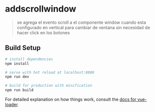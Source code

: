 # addscrollwindow

> se agrega el evento scroll a el componente window cuando esta configurado en vertical  para cambiar de ventana sin necesidad de hacer click en los botones

## Build Setup

``` bash
# install dependencies
npm install

# serve with hot reload at localhost:8080
npm run dev

# build for production with minification
npm run build
```

For detailed explanation on how things work, consult the [docs for vue-loader](http://vuejs.github.io/vue-loader).
